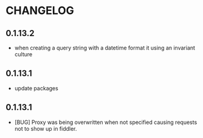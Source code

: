 # CHANGELOG

## 0.1.13.2

  * when creating a query string with a datetime format it using an invariant culture

## 0.1.13.1

  * update packages

## 0.1.13.1

  * [BUG] Proxy was being overwritten when not specified causing requests not to show up in fiddler.